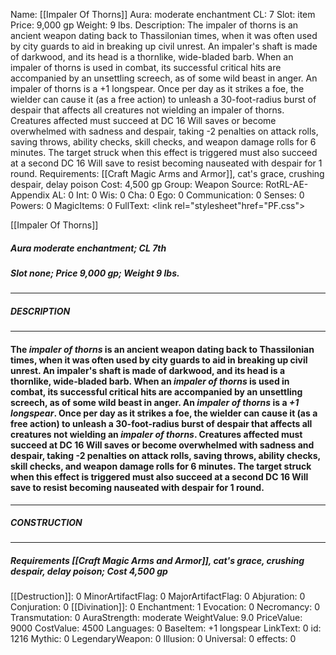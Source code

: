 Name: [[Impaler Of Thorns]]
Aura: moderate enchantment
CL: 7
Slot: item
Price: 9,000 gp
Weight: 9 lbs.
Description: The impaler of thorns is an ancient weapon dating back to Thassilonian times, when it was often used by city guards to aid in breaking up civil unrest. An impaler's shaft is made of darkwood, and its head is a thornlike, wide-bladed barb. When an impaler of thorns is used in combat, its successful critical hits are accompanied by an unsettling screech, as of some wild beast in anger. An impaler of thorns is a +1 longspear. Once per day as it strikes a foe, the wielder can cause it (as a free action) to unleash a 30-foot-radius burst of despair that affects all creatures not wielding an impaler of thorns. Creatures affected must succeed at DC 16 Will saves or become overwhelmed with sadness and despair, taking -2 penalties on attack rolls, saving throws, ability checks, skill checks, and weapon damage rolls for 6 minutes. The target struck when this effect is triggered must also succeed at a second DC 16 Will save to resist becoming nauseated with despair for 1 round.
Requirements: [[Craft Magic Arms and Armor]], cat's grace, crushing despair, delay poison
Cost: 4,500 gp
Group: Weapon
Source: RotRL-AE-Appendix
AL: 0
Int: 0
Wis: 0
Cha: 0
Ego: 0
Communication: 0
Senses: 0
Powers: 0
MagicItems: 0
FullText: <link rel="stylesheet"href="PF.css"><div class="heading"><p class="alignleft">[[Impaler Of Thorns]]</p><div style="clear: both;"></div></div><div><h5><b>Aura </b>moderate enchantment; <b>CL </b>7th</h5><h5><b>Slot </b>none; <b>Price </b>9,000 gp; <b>Weight </b>9 lbs.</h5></div><hr/><div><h5><b>DESCRIPTION</b></h5></div><hr/><div><h4><p>The <i>impaler of thorns</i> is an ancient weapon dating back to Thassilonian times, when it was often used by city guards to aid in breaking up civil unrest. An impaler's shaft is made of darkwood, and its head is a thornlike, wide-bladed barb. When an <i>impaler of thorns</i> is used in combat, its successful critical hits are accompanied by an unsettling screech, as of some wild beast in anger. An <i>impaler of thorns</i> is a <i>+1 longspear</i>. Once per day as it strikes a foe, the wielder can cause it (as a free action) to unleash a 30-foot-radius burst of despair that affects all creatures not wielding an <i>impaler of thorns</i>. Creatures affected must succeed at DC 16 Will saves or become overwhelmed with sadness and despair, taking -2 penalties on attack rolls, saving throws, ability checks, skill checks, and weapon damage rolls for 6 minutes. The target struck when this effect is triggered must also succeed at a second DC 16 Will save to resist becoming nauseated with despair for 1 round.</p></h4></div><hr/><div><h5><b>CONSTRUCTION</b></h5></div><hr/><div><h5><b>Requirements </b>[[Craft Magic Arms and Armor]], <i>cat's grace</i>, <i>crushing despair</i>, <i>delay poison</i>; <b>Cost </b>4,500 gp</h5></div>
[[Destruction]]: 0
MinorArtifactFlag: 0
MajorArtifactFlag: 0
Abjuration: 0
Conjuration: 0
[[Divination]]: 0
Enchantment: 1
Evocation: 0
Necromancy: 0
Transmutation: 0
AuraStrength: moderate
WeightValue: 9.0
PriceValue: 9000
CostValue: 4500
Languages: 0
BaseItem: +1 longspear
LinkText: 0
id: 1216
Mythic: 0
LegendaryWeapon: 0
Illusion: 0
Universal: 0
effects: 0
